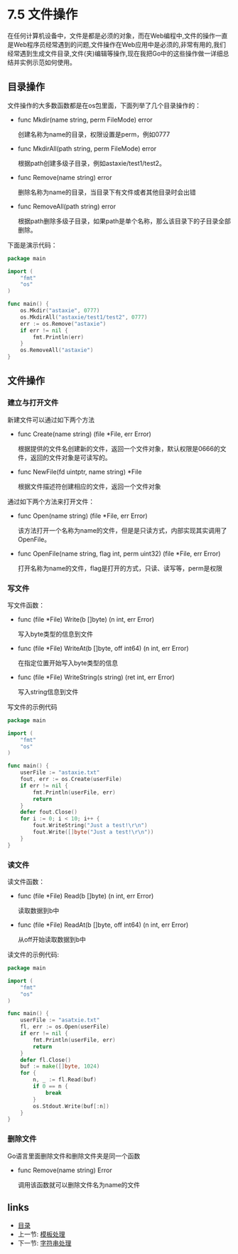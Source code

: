 # 7.5 文件操作

在任何计算机设备中，文件是都是必须的对象，而在Web编程中,文件的操作一直是Web程序员经常遇到的问题,文件操作在Web应用中是必须的,非常有用的,我们经常遇到生成文件目录,文件\(夹\)编辑等操作,现在我把Go中的这些操作做一详细总结并实例示范如何使用。

## 目录操作

文件操作的大多数函数都是在os包里面，下面列举了几个目录操作的：

* func Mkdir\(name string, perm FileMode\) error

  创建名称为name的目录，权限设置是perm，例如0777

* func MkdirAll\(path string, perm FileMode\) error

  根据path创建多级子目录，例如astaxie/test1/test2。

* func Remove\(name string\) error

  删除名称为name的目录，当目录下有文件或者其他目录时会出错

* func RemoveAll\(path string\) error

  根据path删除多级子目录，如果path是单个名称，那么该目录下的子目录全部删除。

下面是演示代码：

```go
package main

import (
    "fmt"
    "os"
)

func main() {
    os.Mkdir("astaxie", 0777)
    os.MkdirAll("astaxie/test1/test2", 0777)
    err := os.Remove("astaxie")
    if err != nil {
        fmt.Println(err)
    }
    os.RemoveAll("astaxie")
}
```

## 文件操作

### 建立与打开文件

新建文件可以通过如下两个方法

* func Create\(name string\) \(file \*File, err Error\)

  根据提供的文件名创建新的文件，返回一个文件对象，默认权限是0666的文件，返回的文件对象是可读写的。

* func NewFile\(fd uintptr, name string\) \*File

  根据文件描述符创建相应的文件，返回一个文件对象

通过如下两个方法来打开文件：

* func Open\(name string\) \(file \*File, err Error\)

  该方法打开一个名称为name的文件，但是是只读方式，内部实现其实调用了OpenFile。

* func OpenFile\(name string, flag int, perm uint32\) \(file \*File, err Error\)

  打开名称为name的文件，flag是打开的方式，只读、读写等，perm是权限

### 写文件

写文件函数：

* func \(file \*File\) Write\(b \[\]byte\) \(n int, err Error\)

  写入byte类型的信息到文件

* func \(file \*File\) WriteAt\(b \[\]byte, off int64\) \(n int, err Error\)

  在指定位置开始写入byte类型的信息

* func \(file \*File\) WriteString\(s string\) \(ret int, err Error\)

  写入string信息到文件

写文件的示例代码

```go
package main

import (
    "fmt"
    "os"
)

func main() {
    userFile := "astaxie.txt"
    fout, err := os.Create(userFile)        
    if err != nil {
        fmt.Println(userFile, err)
        return
    }
    defer fout.Close()
    for i := 0; i < 10; i++ {
        fout.WriteString("Just a test!\r\n")
        fout.Write([]byte("Just a test!\r\n"))
    }
}
```

### 读文件

读文件函数：

* func \(file \*File\) Read\(b \[\]byte\) \(n int, err Error\)

  读取数据到b中

* func \(file \*File\) ReadAt\(b \[\]byte, off int64\) \(n int, err Error\)

  从off开始读取数据到b中

读文件的示例代码:

```go
package main

import (
    "fmt"
    "os"
)

func main() {
    userFile := "asatxie.txt"
    fl, err := os.Open(userFile)        
    if err != nil {
        fmt.Println(userFile, err)
        return
    }
    defer fl.Close()
    buf := make([]byte, 1024)
    for {
        n, _ := fl.Read(buf)
        if 0 == n {
            break
        }
        os.Stdout.Write(buf[:n])
    }
}
```

### 删除文件

Go语言里面删除文件和删除文件夹是同一个函数

* func Remove\(name string\) Error

  调用该函数就可以删除文件名为name的文件

## links

* [目录](https://github.com/7th-heaven/build-web-application-with-golang/tree/606abd586a7270d0e48762cf0454ba0fac330698/zh/preface.md%3E)
* 上一节: [模板处理](https://github.com/7th-heaven/build-web-application-with-golang/tree/606abd586a7270d0e48762cf0454ba0fac330698/zh/07.4.md%3E)
* 下一节: [字符串处理](https://github.com/7th-heaven/build-web-application-with-golang/tree/606abd586a7270d0e48762cf0454ba0fac330698/zh/07.6.md%3E)


